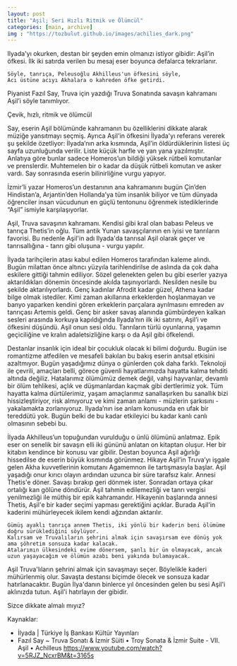 ```yaml
---
layout: post
title: "Aşil; Seri Hızlı Ritmik ve Ölümcül"
categories: [main, archive]
img : "https://tozbulut.github.io/images/achilies_dark.png"
---
```


Ilyada'yı okurken, destan bir şeyden emin olmanızı istiyor gibidir: Aşil’in öfkesi. İlk iki satırda verilen bu mesaj eser boyunca defalarca tekrarlanır.

```
Söyle, tanrıça, Peleusoğlu Akhilleus'un öfkesini söyle,
Acı üstüne acıyı Akhalara o kahreden öfke getirdi.
```

Piyanist Fazıl Say, Truva için yazdığı Truva Sonatında savaşın kahramanı Aşil’i söyle tanımlıyor. 

Çevik, hızlı, ritmik ve ölümcül

Say, eserin Aşil bölümünde kahramanın bu özelliklerini dikkate alarak müziğe yansıtmayı seçmiş. Ayrıca Aşil'in öfkesini İlyada'yı referans vererek şu şekilde özetliyor: İlyada’nın arka kısmında, Aşil’in öldürdüklerinin listesi üç sayfa uzunluğunda verilir. Liste küçük harfle ve yan yana yazılmıştır. Anlatıya göre bunlar sadece Homeros’un bildiği yüksek rütbeli komutanlar ve prenslerdir. Muhtemelen bir o kadar da düşük rütbeli komutan ve asker vardı. Say sonrasında eserin bilinirliğine vurgu yapıyor.

İzmir’li yazar Homeros’un destanının ana kahramanını bugün Çin’den Hindistan’a, Arjantin’den Hollanda’ya tüm insanlık biliyor ve tüm dünyada öğrenciler insan vücudunun en güçlü tentonunu öğrenmek istediklerinde “Aşil” ismiyle karşılaşıyorlar.

Aşil, Truva savaşının kahramanı. Kendisi gibi kral olan babası Peleus ve tanrıça Thetis’in oğlu. Tüm antik Yunan savaşçılarının en iyisi ve tanrıların favorisi. Bu nedenle Aşil'in adı Ilyada'da tanrısal Aşil olarak geçer ve tanrısallığına - tanrı gibi oluşuna - vurgu yapılır. 

İlyada tarihçilerin atası kabul edilen Homeros tarafından kaleme alındı. Bugün milattan önce altıncı yüzyıla tarihlendirilse de aslında da çok daha eskilere gittiği tahmin ediliyor. Sözel gelenekten gelen bu gibi eserler yazıya aktarıldıkları dönemin öncesinde akılda taşınıyorlardı. Nesilden nesile bu şekilde aktarılıyorlardı. Genç kadınlar Afrodit kadar güzel, Athena kadar bilge olmak istediler. Kimi zaman akıllarına erkeklerden hoşlanmayan ve banyo yaparken kendini gören erkeklerin parçalara ayrılmasını emreden av tanrıçası Artemis geldi. Genç bir asker savaş alanında gümbürdeyen kalkan sesleri arasında korkuya kapıldığında Ilyada’nın ilk iki satırını, Aşil’i ve öfkesini düşündü. Aşil onun sesi oldu. Tanrıların türlü oyunlarına, yaşamın geçiciliğine ve kralın adaletsizliğine karşı o da Aşil gibi öfkelendi.

Destanlar insanlık için ideal bir çocukluk olacak ki bilimi doğurdu. Bugün ise romantizme atfedilen ve mesafeli bakılan bu bakış eserin anıtsal etkisini azaltmıyor. Bugün yaşadığımız dünya o günlerden çok daha farklı. Teknoloji ile çevrili, amaçları belli, görece güvenli hayatlarımızda hayatta kalma tehditi altında değiliz. Hatalarımız ölümümüz demek değil, vahşi hayvanlar, devamlı bir ölüm tehlikesi, açlık ve düşmanlardan kaçmak gibi dertlerimiz yok. Tüm hayatta kalma dürtülerimiz, yaşam amaçlarımız sanallaşırken bu sanallık bizi hissizleştiriyor, risk almıyoruz ve kimi zaman anlamı - müzlerin şarkısını - yakalamakta zorlanıyoruz. Ilyada’nın ise anlam konusunda en ufak bir tereddütü yok. Bugün belki de bu kadar etkileyici bu kadar kanlı canlı olmasının sebebi bu.

İlyada Akhilleus’un topuğundan vurulduğu o ünlü ölümünü anlatmaz. Epik eser on senelik bir savaşın elli iki gününü anlatan on kitaptan oluşur. Her bir kitabın kendince bir konusu var gibilir. Destan boyunca Aşil ağırlığı hissedilse de eserin büyük kısmında görünmez. Hikaye Aşil’in Truva’yı işgale gelen Akha kuvvetlerinin komutanı Agamemnon ile tartışmasıyla başlar. Aşil yaşadığı onur kırıcı olayın ardından uzunca bir süre tarafsız kalır. Annesi Thetis'e döner. Savaşı bırakıp geri dönmek ister.  Sonradan ortaya çıkar ortalığı kan gölüne döndürür. Aşil tahmin edilemezliği ve tanrı vergisi yenilmezliği ile müthiş bir epik kahramandır. Hikayenin başlarında annesi Thetis, Aşil'e bir kader seçimi yapması gerektiğini açıklar. Burada Aşil'in kaderini mühürleyecek ikilem kendi ağzından aktarılır.

```
Gümüş ayaklı tanrıça annem Thetis, iki yönlü bir kaderin beni ölümüme doğru sürüklediğini söylüyor. 
Kalırsam ve Truvalıların şehrini almak için savaşırsam eve dönüş yok ama şöhretim sonsuza kadar kalacak. 
Atalarımın ülkesindeki evime dönersem, şanlı bir ün olmayacak, ancak uzun yaşayacağım ve ölümün azabı beni yakında bulamayacak.
```

Aşil Truva'lıların şehrini almak için savaşmayı seçer. Böylelikle kaderi mühürlenmiş olur. Savaşta destansı biçimde ölecek ve sonsuza kadar hatırlanacaktır. Bugün İlya'danın binlerce yıl öncesinden gelen bu sesi Aşil'i aklınızda tutun. Aşil'i hatırlayın der gibidir.

Sizce dikkate almalı mıyız?


Kaynaklar:
* İlyada | Türkiye İş Bankası Kültür Yayınları
* Fazıl Say ~ Truva Sonatı & İzmir Süiti • Troy Sonata & İzmir Suite - VII. Aşil • Achilleus  https://www.youtube.com/watch?v=5RJZ_NcxrBM&t=3165s
